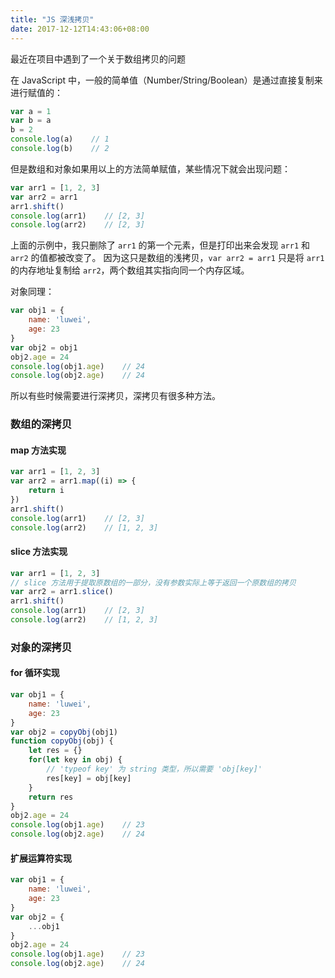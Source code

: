 ```yaml
---
title: "JS 深浅拷贝"
date: 2017-12-12T14:43:06+08:00
---
```


最近在项目中遇到了一个关于数组拷贝的问题

在 JavaScript 中，一般的简单值（Number/String/Boolean）是通过直接复制来进行赋值的：

``` javascript
var a = 1
var b = a
b = 2
console.log(a)    // 1
console.log(b)    // 2
```

但是数组和对象如果用以上的方法简单赋值，某些情况下就会出现问题：

``` javascript
var arr1 = [1, 2, 3]
var arr2 = arr1
arr1.shift()
console.log(arr1)    // [2, 3]
console.log(arr2)    // [2, 3]
```

上面的示例中，我只删除了 `arr1` 的第一个元素，但是打印出来会发现 `arr1` 和 `arr2` 的值都被改变了。
因为这只是数组的浅拷贝，`var arr2 = arr1` 只是将 `arr1` 的内存地址复制给 `arr2`，两个数组其实指向同一个内存区域。

对象同理：

``` javascript
var obj1 = {
    name: 'luwei',
    age: 23
}
var obj2 = obj1
obj2.age = 24
console.log(obj1.age)    // 24
console.log(obj2.age)    // 24
```

所以有些时候需要进行深拷贝，深拷贝有很多种方法。

### 数组的深拷贝

#### map 方法实现

``` javascript
var arr1 = [1, 2, 3]
var arr2 = arr1.map((i) => {
    return i
})
arr1.shift()
console.log(arr1)    // [2, 3]
console.log(arr2)    // [1, 2, 3]
```

#### slice 方法实现

``` javascript
var arr1 = [1, 2, 3]
// slice 方法用于提取原数组的一部分，没有参数实际上等于返回一个原数组的拷贝
var arr2 = arr1.slice()
arr1.shift()
console.log(arr1)    // [2, 3]
console.log(arr2)    // [1, 2, 3]
```

### 对象的深拷贝

#### for 循环实现

``` javascript
var obj1 = {
    name: 'luwei',
    age: 23
}
var obj2 = copyObj(obj1)
function copyObj(obj) {
    let res = {}
    for(let key in obj) {
        // 'typeof key' 为 string 类型，所以需要 'obj[key]'
        res[key] = obj[key]
    }
    return res
}
obj2.age = 24
console.log(obj1.age)    // 23
console.log(obj2.age)    // 24
```

#### 扩展运算符实现

``` javascript
var obj1 = {
    name: 'luwei',
    age: 23
}
var obj2 = {
    ...obj1
}
obj2.age = 24
console.log(obj1.age)    // 23
console.log(obj2.age)    // 24
```